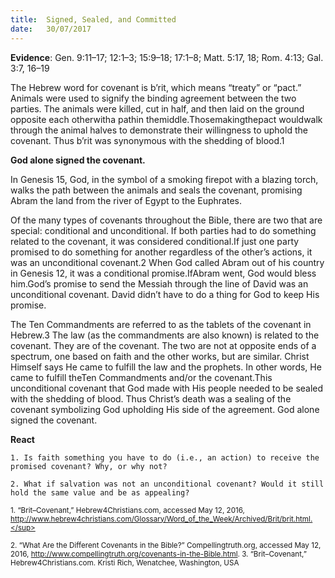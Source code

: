 ```yaml
---
title:  Signed, Sealed, and Committed
date:   30/07/2017
---
```


**Evidence**: Gen. 9:11–17; 12:1–3; 15:9–18; 17:1–8; Matt. 5:17, 18; Rom. 4:13; Gal. 3:7, 16–19

The Hebrew word for covenant is b’rit, which means “treaty” or “pact.” Animals were used to signify the binding agreement between the two parties. The animals were killed, cut in half, and then laid on the ground opposite each otherwitha pathin themiddle.Thosemakingthepact wouldwalk through the animal halves to demonstrate their willingness to uphold the covenant. Thus b’rit was synonymous with the shedding of blood.1

**God alone signed the covenant.**

In Genesis 15, God, in the symbol of a smoking firepot with a blazing torch, walks the path between the animals and seals the covenant, promising Abram the land from the river of Egypt to the Euphrates.

Of the many types of covenants throughout the Bible, there are two that are special: conditional and unconditional. If both parties had to do something related to the covenant, it was considered conditional.If just one party promised to do something for another regardless of the other’s actions, it was an unconditional covenant.2 When God called Abram out of his country in Genesis 12, it was a conditional promise.IfAbram went, God would bless him.God’s promise to send the Messiah through the line of David was an unconditional covenant. David didn’t have to do a thing for God to keep His promise.

The Ten Commandments are referred to as the tablets of the covenant in Hebrew.3 The law (as the commandments are also known) is related to the covenant. They are of the covenant. The two are not at opposite ends of a spectrum, one based on faith and the other works, but are similar. Christ Himself says He came to fulfill the law and the prophets. In other words, He came to fulfill theTen Commandments and/or the covenant.This unconditional covenant that God made with His people needed to be sealed with the shedding of blood. Thus Christ’s death was a sealing of the covenant symbolizing God upholding His side of the agreement. God alone signed the covenant.

**React**

`1. Is faith something you have to do (i.e., an action) to receive the promised covenant? Why, or why not?`

`2. What if salvation was not an unconditional covenant? Would it still hold the same value and be as appealing?`

<sup>1. “Brit–Covenant,” Hebrew4Christians.com, accessed May 12, 2016, http://www.hebrew4christians.com/Glossary/Word_of_the_Week/Archived/Brit/brit.html.</sup>

<sup>2. “What Are the Different Covenants in the Bible?” Compellingtruth.org, accessed May 12, 2016, http://www.compellingtruth.org/covenants-in-the-Bible.html. 3. “Brit–Covenant,” Hebrew4Christians.com. Kristi Rich, Wenatchee, Washington, USA</sup>